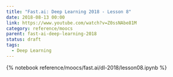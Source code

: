 ```yaml
---
title: "Fast.ai: Deep Learning 2018 - Lesson 8"
date: 2018-08-13 00:00
link: https://www.youtube.com/watch?v=Z0ssNAbe81M
category: reference/moocs
parent: fast-ai-deep-learning-2018
status: draft
tags:
  - Deep Learning
---
```


{% notebook reference/moocs/fast.ai/dl-2018/lesson08.ipynb %}
